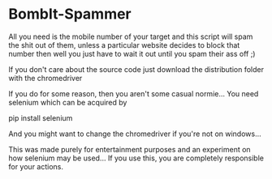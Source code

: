 # BombIt-Spammer

All you need is the mobile number of your target and this script will spam the shit out of them, unless a particular website decides to block that number then well you just have to wait it out until you spam their ass off ;)

If you don't care about the source code just download the distribution folder with the chromedriver

If you do for some reason, then you aren't some casual normie...
You need selenium which can be acquired by

pip install selenium

And you might want to change the chromedriver if you're not on windows...

This was made purely for entertainment purposes and an experiment on how selenium may be used... If you use this, you are completely responsible for your actions.
